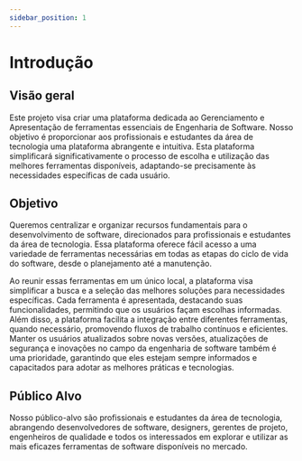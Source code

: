 ```yaml
---
sidebar_position: 1
---
```


# Introdução

## Visão geral

Este projeto visa criar uma plataforma dedicada ao Gerenciamento e Apresentação de ferramentas essenciais de Engenharia de Software. Nosso objetivo é proporcionar aos profissionais e estudantes da área de tecnologia uma plataforma abrangente e intuitiva. Esta plataforma simplificará significativamente o processo de escolha e utilização das melhores ferramentas disponíveis, adaptando-se precisamente às necessidades específicas de cada usuário.


## Objetivo

Queremos centralizar e organizar recursos fundamentais para o desenvolvimento de software, direcionados para profissionais e estudantes da área de tecnologia. Essa plataforma oferece fácil acesso a uma variedade de ferramentas necessárias em todas as etapas do ciclo de vida do software, desde o planejamento até a manutenção.

Ao reunir essas ferramentas em um único local, a plataforma visa simplificar a busca e a seleção das melhores soluções para necessidades específicas. Cada ferramenta é apresentada, destacando suas funcionalidades, permitindo que os usuários façam escolhas informadas. Além disso, a plataforma facilita a integração entre diferentes ferramentas, quando necessário, promovendo fluxos de trabalho contínuos e eficientes. Manter os usuários atualizados sobre novas versões, atualizações de segurança e inovações no campo da engenharia de software também é uma prioridade, garantindo que eles estejam sempre informados e capacitados para adotar as melhores práticas e tecnologias.

## Público Alvo

Nosso público-alvo são profissionais e estudantes da área de tecnologia, abrangendo desenvolvedores de software, designers, gerentes de projeto, engenheiros de qualidade e todos os interessados em explorar e utilizar as mais eficazes ferramentas de software disponíveis no mercado.

<!-- ## Generate a new site

Generate a new Docusaurus site using the **classic template**.

The classic template will automatically be added to your project after you run the command:

```bash
npm init docusaurus@latest my-website classic
```

You can type this command into Command Prompt, Powershell, Terminal, or any other integrated terminal of your code editor.

The command also installs all necessary dependencies you need to run Docusaurus.

## Start your site

Run the development server:

```bash
cd my-website
npm run start
```

The `cd` command changes the directory you're working with. In order to work with your newly created Docusaurus site, you'll need to navigate the terminal there.

The `npm run start` command builds your website locally and serves it through a development server, ready for you to view at http://localhost:3000/.

Open `docs/intro.md` (this page) and edit some lines: the site **reloads automatically** and displays your changes. -->
